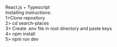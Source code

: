 React.js + Typescript
<br/>
Installing instructions:
<br/>
1>Clone repository
<br/>
2> cd search-places
<br/>
3> Create .env file in root directory and paste keys
<br/>
4> npm install
<br/>
5> npm run dev
<br/>